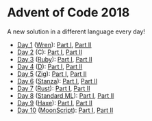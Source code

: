 # Advent of Code 2018

A new solution in a different language every day!

- [Day 1](./day1) ([Wren](http://wren.io/)): [Part I](./day1/part1.wren), [Part II](./day1/part2.wren)
- [Day 2](./day2) (C): [Part I](./day2/part1.c), [Part II](./day2/part2.c)
- [Day 3](./day3) ([Ruby](https://www.ruby-lang.org/)): [Part I](./day3/part1.rb), [Part II](./day3/part2.rb)
- [Day 4](./day4) ([D](https://dlang.org/)): [Part I](./day4/part1.d), [Part II](./day4/part2.d)
- [Day 5](./day5) ([Zig](https://ziglang.org/)): [Part I](./day5/part1.zig), [Part II](./day5/part2.zig)
- [Day 6](./day6) ([Stanza](http://lbstanza.org/)): [Part I](./day6/part1.stanza), [Part II](./day6/part2.stanza)
- [Day 7](./day7) ([Rust](https://www.rust-lang.org/)): [Part I](./day7/part1.rs), [Part II](./day7/part2.rs)
- [Day 8](./day8) ([Standard ML](http://sml-family.org/)): [Part I](./day8/part1.sml), [Part II](./day8/part2.sml)
- [Day 9](./day9) ([Haxe](https://haxe.org/)): [Part I](./day9/Part1.hx), [Part II](./day9/Part2.hx)
- [Day 10](./day10) ([MoonScript](https://moonscript.org/)): [Part I](./day10/part1.moon), [Part II](./day10/part2.moon)
